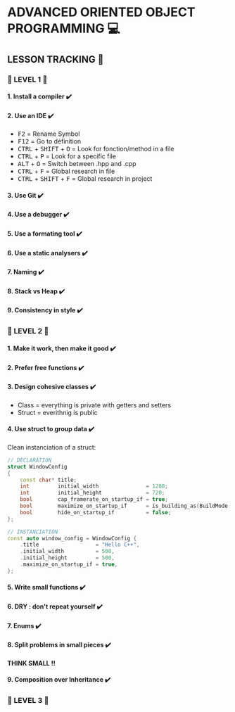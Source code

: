 # ADVANCED ORIENTED OBJECT PROGRAMMING :computer:

## LESSON TRACKING :memo:

### :pill: LEVEL 1 :pill:

#### 1. Install a compiler :heavy_check_mark:
#### 2. Use an IDE :heavy_check_mark:

- <kbd>F2</kbd>     =   Rename Symbol
- <kbd>F12</kbd>    =   Go to définition
- <kbd>CTRL</kbd> + <kbd>SHIFT</kbd> + <kbd>O</kbd>    =   Look for fonction/method in a file
- <kbd>CTRL</kbd> + <kbd>P</kbd>    =   Look for a specific file
- <kbd>ALT</kbd> + <kbd>O</kbd>     =    Switch between .hpp and .cpp
- <kbd>CTRL</kbd> + <kbd>F</kbd>   =   Global research in file
- <kbd>CTRL</kbd> + <kbd>SHIFT</kbd> + <kbd>F</kbd>   =   Global research in project

#### 3. Use Git :heavy_check_mark:
#### 4. Use a debugger :heavy_check_mark:
#### 5. Use a formating tool :heavy_check_mark:
#### 6. Use a static analysers :heavy_check_mark:
#### 7. Naming :heavy_check_mark:
#### 8. Stack vs Heap :heavy_check_mark:
#### 9. Consistency in style :heavy_check_mark:

### :pill: LEVEL 2 :pill:

#### 1. Make it work, then make it good :heavy_check_mark:
#### 2. Prefer free functions :heavy_check_mark:
#### 3. Design cohesive classes :heavy_check_mark:

- Class = everything is private with getters and setters
- Struct = everithnig is public

#### 4. Use struct to group data :heavy_check_mark:
Clean instanciation of a struct:
```cpp
// DECLARATION
struct WindowConfig
{
    const char* title;
    int         initial_width               = 1280;
    int         initial_height              = 720;
    bool        cap_framerate_on_startup_if = true;
    bool        maximize_on_startup_if      = is_building_as(BuildMode::Release);
    bool        hide_on_startup_if          = false;
};
```
```cpp
// INSTANCIATION
const auto window_config = WindowConfig {
    .title                  = "Hello C++",
    .initial_width          = 500,
    .initial_height         = 500,
    .maximize_on_startup_if = true,
};
```

#### 5. Write small functions :heavy_check_mark:
#### 6. DRY : don't repeat yourself :heavy_check_mark:
#### 7. Enums :heavy_check_mark:
#### 8. Split problems in small pieces :heavy_check_mark:
**THINK SMALL !!** 
#### 9. Composition over Inheritance :heavy_check_mark:

### :pill: LEVEL 3 :pill:
